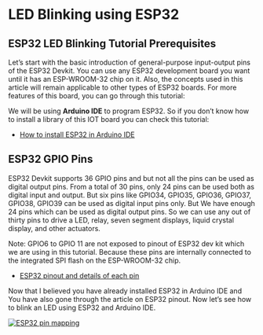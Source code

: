 # LED Blinking using ESP32


## ESP32 LED Blinking Tutorial Prerequisites

Let’s start with the basic introduction of general-purpose input-output pins of the ESP32 Devkit. You can use any ESP32 development board you want until it has an ESP-WROOM-32 chip on it. Also, the concepts used in this article will remain applicable to other types of ESP32 boards. For more features of this board, you can go through this tutorial:



We will be using  **Arduino IDE**  to program ESP32. So if you don’t know how to install a library of this IOT board you can check this tutorial:

-   [How to install ESP32 in Arduino IDE](https://microcontrollerslab.com/install-esp32-arduino-ide/)

## ESP32 GPIO Pins

ESP32 Devkit supports 36 GPIO pins and but not all the pins can be used as digital output pins. From a total of 30 pins, only 24 pins can be used both as digital input and output. But six pins like GPIO34, GPIO35, GPIO36, GPIO37, GPIO38, GPIO39 can be used as digital input pins only. But We have enough 24 pins which can be used as digital output pins. So we can use any out of thirty pins to drive a LED, relay, seven segment displays, liquid crystal display, and other actuators.

Note: GPIO6 to GPIO 11 are not exposed to pinout of ESP32 dev kit which we are using in this tutorial. Because these pins are internally connected to the integrated SPI flash on the ESP-WROOM-32 chip.

-   [ESP32 pinout and details of each pin](https://microcontrollerslab.com/esp32-pinout-use-gpio-pins/)

Now that I believed you have already installed ESP32 in Arduino IDE and You have also gone through the article on ESP32 pinout. Now let’s see how to blink an LED using ESP32 and Arduino IDE.

[![ESP32 pin mapping](https://microcontrollerslab.com/wp-content/uploads/2019/03/ESP32-pin-mapping-1024x578.jpg)](https://microcontrollerslab.com/wp-content/uploads/2019/03/ESP32-pin-mapping.jpg)